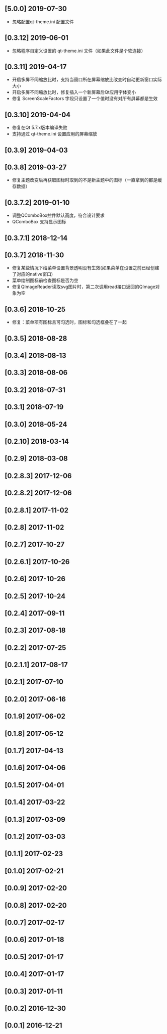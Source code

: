 ## [5.0.0] 2019-07-30

*  忽略配置qt-theme.ini 配置文件

## [0.3.12] 2019-06-01

*  忽略程序自定义设置的 qt-theme.ini 文件（如果此文件是个软连接）

## [0.3.11] 2019-04-17

*  开启多屏不同缩放比时，支持当窗口所在屏幕缩放比改变时自动更新窗口实际大小
*  开启多屏不同缩放比时，修复插入一个新屏幕后Qt应用字体变小
*  修复 ScreenScaleFactors 字段只设置了一个值时没有对所有屏幕都是生效

## [0.3.10] 2019-04-04

*  修复在Qt 5.7.x版本编译失败
*  支持通过 qt-theme.ini 设置应用的屏幕缩放

## [0.3.9] 2019-04-03


## [0.3.8] 2019-03-27

*  修复主题改变后再获取图标时取到的不是新主题中的图标（一直拿到的都是缓存数据）

## [0.3.7.2] 2019-01-10

*  调整QComboBox控件默认高度，符合设计要求
*  QComboBox 支持显示图标

## [0.3.7.1] 2018-12-14


## [0.3.7] 2018-11-30

*  修复某些情况下给菜单设置背景透明没有生效(如果菜单在设置之前已经创建了对应的native窗口)
*  菜单绘制图标前检查图标是否为空
*  修复QImageReader读取svg图片时，第二次调用read接口返回的QImage对象为空

## [0.3.6] 2018-10-25

*  修复：菜单项有图标且可勾选时，图标和勾选框叠在了一起

## [0.3.5] 2018-08-28


## [0.3.4] 2018-08-13


## [0.3.3] 2018-08-06


## [0.3.2] 2018-07-31


## [0.3.1] 2018-07-19


## [0.3.0] 2018-05-24


## [0.2.10] 2018-03-14


## [0.2.9] 2018-03-08


## [0.2.8.3] 2017-12-06


## [0.2.8.2] 2017-12-06


## [0.2.8.1] 2017-11-02


## [0.2.8] 2017-11-02


## [0.2.7] 2017-10-27


## [0.2.6.1] 2017-10-26


## [0.2.6] 2017-10-26


## [0.2.5] 2017-10-24


## [0.2.4] 2017-09-11


## [0.2.3] 2017-08-18


## [0.2.2] 2017-07-25


## [0.2.1.1] 2017-08-17


## [0.2.1] 2017-07-10


## [0.2.0] 2017-06-16


## [0.1.9] 2017-06-02


## [0.1.8] 2017-05-12


## [0.1.7] 2017-04-13


## [0.1.6] 2017-04-06


## [0.1.5] 2017-04-01


## [0.1.4] 2017-03-22


## [0.1.3] 2017-03-09


## [0.1.2] 2017-03-03


## [0.1.1] 2017-02-23


## [0.1.0] 2017-02-21


## [0.0.9] 2017-02-20


## [0.0.8] 2017-02-20


## [0.0.7] 2017-02-17


## [0.0.6] 2017-01-18


## [0.0.5] 2017-01-17


## [0.0.4] 2017-01-17


## [0.0.3] 2017-01-11


## [0.0.2] 2016-12-30


## [0.0.1] 2016-12-21


